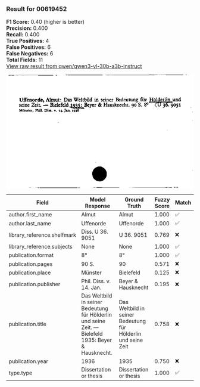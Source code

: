 ### Result for 00619452
**F1 Score:** 0.40 (higher is better)<br>**Precision:** 0.400<br>**Recall:** 0.400<br>**True Positives:** 4<br>**False Positives:** 6<br>**False Negatives:** 6<br>**Total Fields:** 11<br>[View raw result from qwen/qwen3-vl-30b-a3b-instruct](https://github.com/RISE-UNIBAS/humanities_data_benchmark/blob/main/results/2025-10-20/T0258/request_T0258_00619452.json)

<img src="https://github.com/RISE-UNIBAS/humanities_data_benchmark/blob/main/benchmarks/zettelkatalog/images/00619452.jpg?raw=true" alt="00619452" width="600px">

| Field | Model Response | Ground Truth | Fuzzy Score | Match |
|-------|----------------|--------------|-------------|-------|
| author.first_name | Almut | Almut | 1.000 | ✅ |
| author.last_name | Uffenorde | Uffenorde | 1.000 | ✅ |
| library_reference.shelfmark | Diss. U 36. 9051 | U 36. 9051 | 0.769 | ❌ |
| library_reference.subjects | None | None | 1.000 | ✅ |
| publication.format | 8° | 8° | 1.000 | ✅ |
| publication.pages | 90 S. | 90 | 0.571 | ❌ |
| publication.place | Münster | Bielefeld | 0.125 | ❌ |
| publication.publisher | Phil. Diss. v. 14. Jan. | Beyer & Hausknecht | 0.195 | ❌ |
| publication.title | Das Weltbild in seiner Bedeutung für Hölderlin und seine Zeit. — Bielefeld 1935: Beyer & Hausknecht. | Das Weltbild in seiner Bedeutung für Hölderlin und seine Zeit | 0.758 | ❌ |
| publication.year | 1936 | 1935 | 0.750 | ❌ |
| type.type | Dissertation or thesis | Dissertation or thesis | 1.000 | ✅ |

